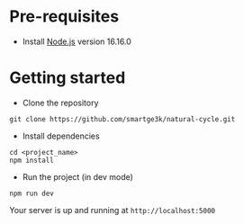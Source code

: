 
# Pre-requisites
- Install [Node.js](https://nodejs.org/en/) version 16.16.0


# Getting started
- Clone the repository
```
git clone https://github.com/smartge3k/natural-cycle.git
```
- Install dependencies
```
cd <project_name>
npm install
```
- Run the project (in dev mode)
```
npm run dev
```
Your server is up and running at `http://localhost:5000`

